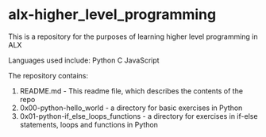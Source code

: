 # alx-higher_level_programming
This is a repository for the purposes of learning higher level programming in ALX

Languages used include:
Python
C
JavaScript

The repository contains:
1. README.md - This readme file, which describes the contents of the repo
2. 0x00-python-hello_world - a directory for basic exercises in Python
3. 0x01-python-if_else_loops_functions - a directory for exercises in if-else statements, loops and functions in Python
